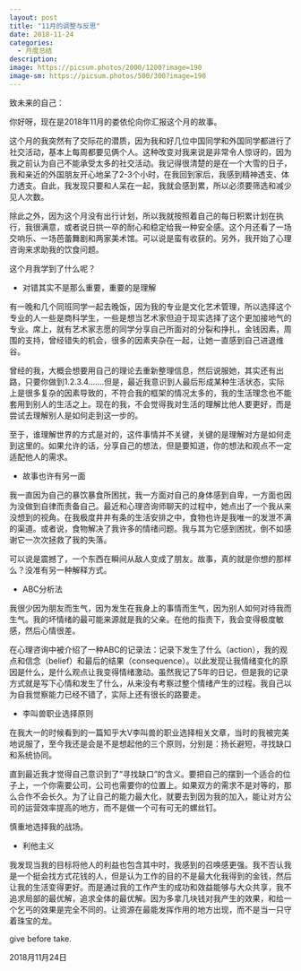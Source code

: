 ```yaml
---
layout: post
title: "11月的调整与反思"
date: 2018-11-24
categories:
  - 月度总结
description:
image: https://picsum.photos/2000/1200?image=190
image-sm: https://picsum.photos/500/300?image=190
---
```

致未来的自己：

你好呀，现在是2018年11月的娄依伦向你汇报这个月的故事。

这个月的我突然有了交际花的潜质，因为我和好几位中国同学和外国同学都进行了社交活动，基本上每周都要见俩个人。这种改变对我来说是非常令人惊讶的，因为我之前认为自己不能承受太多的社交活动。我记得很清楚的是在一个大雪的日子<!--break-->，我和亲近的外国朋友开心地呆了2-3个小时，在我回到家后，我感到精神透支、体力透支。自此，我发现只要和人呆在一起，我就会感到累，所以必须要筛选和减少见人次数。

除此之外，因为这个月没有出行计划，所以我就按照着自己的每日积累计划在执行，我很满意，或者说日拱一卒的耐心和稳定给我一种安全感。这个月还看了一场交响乐、一场芭蕾舞剧和两家美术馆。可以说是蛮有收获的。另外，我开始了心理咨询来求助我的饮食问题。

这个月我学到了什么呢？

<ul>
  <li>对错其实不是那么重要，重要的是理解</li>
</ul>
有一晚和几个同班同学一起去晚饭，因为我的专业是文化艺术管理，所以选择这个专业的人一些是商科学生，一些是想当艺术家但迫于现实选择了这个更加接地气的专业。席上，就有艺术家志愿的同学分享自己所面对的分裂和挣扎，金钱因素，周围的支持，曾经错失的机会，很多的因素夹杂在一起，让她一直感到自己进退维谷。

曾经的我，大概会想要用自己的理论去重新整理信息，然后说服她，其实还有出路，只要你做到1.2.3.4…….但是，最近我意识到人最后形成某种生活状态，实际上是很多复杂的因素导致的，不符合我的框架的情况太多的，我的生活理念也不能套用到别人的生活之上。现在的我，不会觉得我对生活的理解比他人要更好，而是尝试去理解别人是如何走到这一步的。

至于，谁理解世界的方式是对的，这件事情并不关键，关键的是理解对方是如何走到这里的。如果允许的话，分享自己的想法，但是要知道，你的想法和观点不一定适配他人的需求。

<ul>
  <li>故事也许有另一面</li>
</ul>
我一直因为自己的暴饮暴食所困扰，我一方面对自己的身体感到自卑，一方面也因为没做到自律而责备自己。最近和心理咨询师聊天的过程中，她点出了一个我从来没想到的视角。在我极度井井有条的生活安排之中，食物也许是我唯一的发泄不满的渠道。或者说，食物解决了我许多的情绪问题。我与其为它感到困扰，倒不如感谢它一次次拯救了我的失落。

可以说是震撼了，一个东西在瞬间从敌人变成了朋友。故事，真的就是你想的那样么？没准有另一种解释方式。

<ul>
  <li>ABC分析法</li>
</ul>
我很少因为朋友而生气，因为发生在我身上的事情而生气，因为别人如何对待我而生气。我的坏情绪的最可能来源就是我的父亲。在他的指责下，我会变得极度敏感，然后心情很差。

在心理咨询中被介绍了一种ABC的记录法：记录下发生了什么（action），我的观点和信念（belief）和最后的结果（consequence）。以此发现让我情绪变化的原因是什么，是什么观点让我变得情绪激动。虽然我记了5年的日记，但是我的记录方式就是写下心情和发生了什么，从来没有考察过整个情绪产生的过程。我自己以为自我觉察能力已经不错了，实际上还有很长的路要走。

<ul>
  <li>李叫兽职业选择原则</li>
</ul>
在我大一的时候看到的一篇知乎大V李叫兽的职业选择相关文章，当时的我被完美地说服了，至今我还是会是不是想起他的三个原则，分别是：扬长避短，寻找缺口和系统协同。

直到最近我才觉得自己意识到了“寻找缺口”的含义。要把自己的摆到一个适合的位子上，一个你需要公司，公司也需要你的位置上。如果双方的需求不是对等的，那么合作不会长久。为了让自己的能力最大化，就要去到因为我的加入，能让对方公司的运营效率提高的地方，而不是做一个可有可无的螺丝钉。

慎重地选择我的战场。


<ul>
  <li>利他主义</li>
</ul>
我发现当我的目标将他人的利益也包含其中时，我感到的召唤感更强。我不否认我是一个挺会找方式花钱的人，但是认为工作的目的不是最大化我得到的金钱，然后让我的生活变得更好。而是通过我的工作产生的成功和效益能够与大众共享，我不追求局部的最优解，追求全体的最优解。因为多拿几块钱对我产生的效果，和给一个乞丐的效果是完全不同的。让资源在最能发挥作用的地方出现，而不是当一只守着珠宝的龙。

give before take.

2018月11月24日